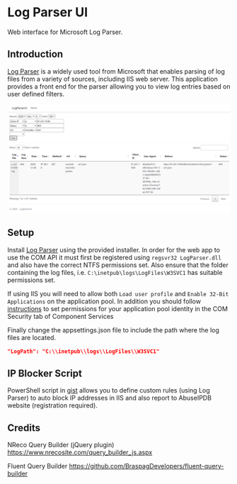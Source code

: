  # Log Parser UI
Web interface for Microsoft Log Parser.

## Introduction
[Log Parser](https://en.wikipedia.org/wiki/Logparser) is a widely used tool from Microsoft that enables parsing of log files from a variety of sources, including IIS web server.  This application provides a front end for the parser allowing you to view log entries based on user defined filters.

![Screenshot](Screenshot.png)

## Setup
Install [Log Parser](https://www.microsoft.com/en-us/download/details.aspx?id=24659) using the provided installer.  In order for the web app to use the COM API it must first be registered using `regsvr32 LogParser.dll` and also have the correct NTFS permissions set.  Also ensure that the folder containing the log files, i.e. `C:\inetpub\logs\LogFiles\W3SVC1` has suitable permissions set.

If using IIS you will need to allow both `Load user profile` and  `Enable 32-Bit Applications` on the application pool.  In addition you should follow [instructions](http://toastergremlin.com/?p=543) to set permissions for your application pool identity in the COM Security tab of Component Services 

Finally change the appsettings.json file to include the path where the log files are located.

```JSON
"LogPath": "C:\\inetpub\\logs\\LogFiles\\W3SVC1"
```

## IP Blocker Script 
PowerShell script in [gist](https://gist.github.com/mguinness/e8e1cbf99d2596f37d7c7b9909ca88f0) allows you to define custom rules (using Log Parser) to auto block IP addresses in IIS and also report to AbuseIPDB website (registration required).

## Credits

NReco Query Builder (jQuery plugin)
https://www.nrecosite.com/query_builder_js.aspx

Fluent Query Builder
https://github.com/BraspagDevelopers/fluent-query-builder
